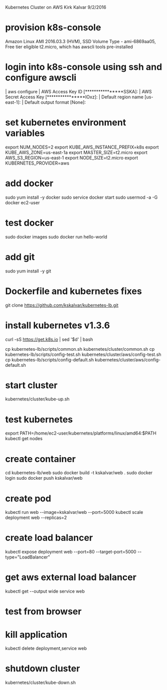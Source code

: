 Kubernetes Cluster on AWS
Kirk Kalvar
9/2/2016

# provision k8s-console 
Amazon Linux AMI 2016.03.3 (HVM), SSD Volume Type - ami-6869aa05, Free tier eligible t2.micro, which has awscli tools pre-installed

# login into k8s-console  using ssh and configure awscli 
| aws configure
| AWS Access Key ID [****************SSKA]:
| AWS Secret Access Key [****************IOxz]:
| Default region name [us-east-1]:
| Default output format [None]:


# set kubernetes environment variables
export NUM_NODES=2
export KUBE_AWS_INSTANCE_PREFIX=k8s
export KUBE_AWS_ZONE=us-east-1a
export MASTER_SIZE=t2.micro
export AWS_S3_REGION=us-east-1
export NODE_SIZE=t2.micro
export KUBERNETES_PROVIDER=aws

# add docker 
sudo yum install -y docker
sudo service docker start
sudo usermod -a -G docker ec2-user

# test docker
sudo docker images
sudo docker run hello-world

# add git
sudo yum install -y git




# Dockerfile and kubernetes fixes
git clone https://github.com/kskalvar/kubernetes-lb.git

# install kubernetes v1.3.6 
curl -sS https://get.k8s.io | sed '$d' | bash
 
cp kubernetes-lb/scripts/common.sh kubernetes/cluster/common.sh
cp kubernetes-lb/scripts/config-test.sh kubernetes/cluster/aws/config-test.sh
cp kubernetes-lb/scripts/config-default.sh kubernetes/cluster/aws/config-default.sh

# start cluster
kubernetes/cluster/kube-up.sh

# test kubernetes
export PATH=/home/ec2-user/kubernetes/platforms/linux/amd64:$PATH
kubectl get nodes

# create container
 cd kubernetes-lb/web
sudo docker build -t kskalvar/web  .
sudo docker login
sudo docker push kskalvar/web

# create pod
kubectl run web --image=kskalvar/web --port=5000
kubectl scale deployment web --replicas=2

# create load balancer
kubectl expose deployment web --port=80 --target-port=5000 --type="LoadBalancer"

# get aws external load balancer 
kubectl get --output wide service web

# test from browser

# kill application
kubectl delete deployment,service web

# shutdown cluster
kubernetes/cluster/kube-down.sh
